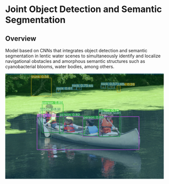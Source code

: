 # Joint Object Detection and Semantic Segmentation
## Overview
Model based on CNNs that integrates object detection and semantic segmentation in lentic water scenes to simultaneously identify and localize navigational obstacles and amorphous semantic structures such as cyanobacterial blooms, water bodies, among others.

<img src="data/githubimage/000001.jpg">